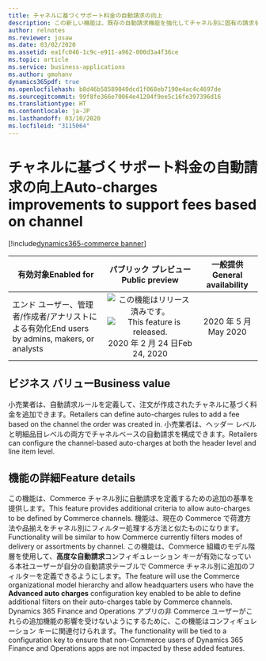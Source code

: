 ```yaml
---
title: チャネルに基づくサポート料金の自動請求の向上
description: この新しい機能は、既存の自動請求機能を強化してチャネル別に固有の請求を可能にし、料金の請求が必要な店舗、場所、またはチャネルに対してのみ料金が計算されるようにします。
author: relnotes
ms.reviewer: josaw
ms.date: 03/02/2020
ms.assetid: ea1fc046-1c9c-e911-a962-000d3a4f36ce
ms.topic: article
ms.service: business-applications
ms.author: gmohanv
dynamics365pdf: true
ms.openlocfilehash: b8d46b58589040dcd1f068eb7190e4ac4c4697de
ms.sourcegitcommit: 99f8fe366e70064e41204f9ee5c16fe397396d16
ms.translationtype: HT
ms.contentlocale: ja-JP
ms.lasthandoff: 03/10/2020
ms.locfileid: "3115064"
---
```

# <a name="auto-charges-improvements-to-support-fees-based-on-channel"></a><span data-ttu-id="0eec5-103">チャネルに基づくサポート料金の自動請求の向上</span><span class="sxs-lookup"><span data-stu-id="0eec5-103">Auto-charges improvements to support fees based on channel</span></span>
[!include[dynamics365-commerce banner](../includes/dynamics365-commerce.md)]

| <span data-ttu-id="0eec5-104">有効対象</span><span class="sxs-lookup"><span data-stu-id="0eec5-104">Enabled for</span></span>    |  <span data-ttu-id="0eec5-105">パブリック プレビュー</span><span class="sxs-lookup"><span data-stu-id="0eec5-105">Public preview</span></span> | <span data-ttu-id="0eec5-106">一般提供</span><span class="sxs-lookup"><span data-stu-id="0eec5-106">General availability</span></span> | 
| ---------- | :----------: |:----------: |
|<span data-ttu-id="0eec5-107">エンド ユーザー、管理者/作成者/アナリストによる有効化</span><span class="sxs-lookup"><span data-stu-id="0eec5-107">End users by admins, makers, or analysts</span></span>|<span data-ttu-id="0eec5-108">![この機能はリリース済みです。](/dynamics365-release-plan/media/green-checkmark.png "この機能はリリース済みです。")</span><span class="sxs-lookup"><span data-stu-id="0eec5-108">![This feature is released.](/dynamics365-release-plan/media/green-checkmark.png "This feature is released.")</span></span> <span data-ttu-id="0eec5-109">2020 年 2 月 24 日</span><span class="sxs-lookup"><span data-stu-id="0eec5-109">Feb 24, 2020</span></span>| <span data-ttu-id="0eec5-110">2020 年 5 月</span><span class="sxs-lookup"><span data-stu-id="0eec5-110">May 2020</span></span>|


## <a name="business-value"></a><span data-ttu-id="0eec5-111">ビジネス バリュー</span><span class="sxs-lookup"><span data-stu-id="0eec5-111">Business value</span></span>
<!-- bv start -->
<span data-ttu-id="0eec5-112">小売業者は、自動請求ルールを定義して、注文が作成されたチャネルに基づく料金を追加できます。</span><span class="sxs-lookup"><span data-stu-id="0eec5-112">Retailers can define auto-charges rules to add a fee based on the channel the order was created in.</span></span> <span data-ttu-id="0eec5-113">小売業者は、ヘッダー レベルと明細品目レベルの両方でチャネルベースの自動請求を構成できます。</span><span class="sxs-lookup"><span data-stu-id="0eec5-113">Retailers can configure the channel-based auto-charges at both the header level and line item level.</span></span>
<!-- bv end -->



## <a name="feature-details"></a><span data-ttu-id="0eec5-114">機能の詳細</span><span class="sxs-lookup"><span data-stu-id="0eec5-114">Feature details</span></span>
<!--feature detail start -->
<span data-ttu-id="0eec5-115">この機能は、Commerce チャネル別に自動請求を定義するための追加の基準を提供します。</span><span class="sxs-lookup"><span data-stu-id="0eec5-115">This feature provides additional criteria to allow auto-charges to be defined by Commerce channels.</span></span> <span data-ttu-id="0eec5-116">機能は、現在の Commerce で荷渡方法や品揃えをチャネル別にフィルター処理する方法と似たものになります。</span><span class="sxs-lookup"><span data-stu-id="0eec5-116">Functionality will be similar to how Commerce currently filters modes of delivery or assortments by channel.</span></span> <span data-ttu-id="0eec5-117">この機能は、Commerce 組織のモデル階層を使用して、**高度な自動請求**コンフィギュレーション キーが有効になっている本社ユーザーが自分の自動請求テーブルで Commerce チャネル別に追加のフィルターを定義できるようにします。</span><span class="sxs-lookup"><span data-stu-id="0eec5-117">The feature will use the Commerce organizational model hierarchy and allow headquarters users who have the **Advanced auto charges** configuration key enabled to be able to define additional filters on their auto-charges table by Commerce channels.</span></span> <span data-ttu-id="0eec5-118">Dynamics 365 Finance and Operations アプリの非 Commerce ユーザーがこれらの追加機能の影響を受けないようにするために、この機能はコンフィギュレーション キーに関連付けられます。</span><span class="sxs-lookup"><span data-stu-id="0eec5-118">The functionality will be tied to a configuration key to ensure that non-Commerce users of Dynamics 365 Finance and Operations apps are not impacted by these added features.</span></span>
<!--feature detail end -->









